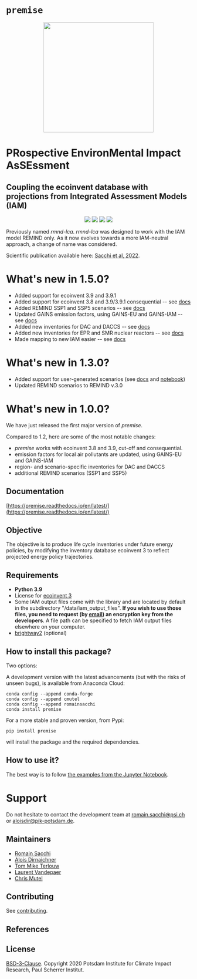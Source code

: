 # ``premise``

<div style="text-align:center">
<img src="https://github.com/polca/premise/raw/master/docs/large.png" height="300"/>
</div>

# **PR**ospective **E**nviron**M**ental **I**mpact As**SE**ssment
## Coupling the ecoinvent database with projections from Integrated Assessment Models (IAM)


<p align="center">
  <a href="https://badge.fury.io/py/premise" target="_blank"><img src="https://badge.fury.io/py/premise.svg"></a>
  <a href="https://github.com/polca/premise" target="_blank"><img src="https://github.com/polca/premise/actions/workflows/main.yml/badge.svg?branch=master"></a>
  <a href="https://coveralls.io/github/polca/premise" target="_blank"><img src="https://coveralls.io/repos/github/polca/premise/badge.svg"></a>
  <a href="https://premise.readthedocs.io/en/latest/" target="_blank"><img src="https://readthedocs.org/projects/premise/badge/?version=latest"></a>
</p>
 
Previously named *rmnd-lca*. *rmnd-lca* was designed to work with the IAM model REMIND only.
As it now evolves towards a more IAM-neutral approach, a change of name was considered.

Scientific publication available here: [Sacchi et al, 2022](https://doi.org/10.1016/j.rser.2022.112311).

What's new in 1.5.0?
====================

-  Added support for ecoinvent 3.9 and 3.9.1
-  Added support for ecoinvent 3.8 and 3.9/3.9.1 consequential -- see [docs](https://premise.readthedocs.io/en/latest/consequential.html)
-  Added REMIND SSP1 and SSP5 scenarios -- see [docs](https://premise.readthedocs.io/en/latest/introduction.html#default-iam-scenarios)
-  Updated GAINS emission factors, using GAINS-EU and GAINS-IAM -- see [docs](https://premise.readthedocs.io/en/latest/usage.html#gains-emission-factors)
-  Added new inventories for DAC and DACCS -- see [docs](https://premise.readthedocs.io/en/latest/usage.html#dac-and-daccs)
-  Added new inventories for EPR and SMR nuclear reactors -- see [docs](https://premise.readthedocs.io/en/latest/usage.html#epr-and-smr-nuclear-reactors)
-  Made mapping to new IAM easier -- see [docs](https://premise.readthedocs.io/en/latest/usage.html#mapping-to-new-iam)

What's new in 1.3.0?
====================

-   Added support for user-generated scenarios (see [docs](https://premise.readthedocs.io/en/latest/user_scenarios.html) and [notebook](https://github.com/polca/premise/blob/master/examples/examples%20user-defined%20scenarios.ipynb))
-   Updated REMIND scenarios to REMIND v.3.0

What's new in 1.0.0?
====================

We have just released the first major version of *premise*.

Compared to 1.2, here are some of the most notable changes:

* *premise* works with ecoinvent 3.8 and 3.9, cut-off and consequential.
* emission factors for local air pollutants are updated, using GAINS-EU and GAINS-IAM
* region- and scenario-specific inventories for DAC and DACCS
* additional REMIND scenarios (SSP1 and SSP5)


Documentation
-------------
[https://premise.readthedocs.io/en/latest/](https://premise.readthedocs.io/en/latest/)

Objective
---------

The objective is to produce life cycle inventories under future energy policies, by modifying the inventory database
ecoinvent 3 to reflect projected energy policy trajectories.

Requirements
------------
* **Python 3.9**
* License for [ecoinvent 3][1]
* Some IAM output files come with the library and are located by default in the subdirectory "/data/iam_output_files". **If you wish to use
 those files, you need to request (by [email](mailto:romain.sacchi@psi.ch)) an encryption key from the developers**.
 A file path can be specified to fetch IAM output files elsewhere on your computer.
 * [brightway2][2] (optional)

How to install this package?
----------------------------

Two options:

A development version with the latest advancements (but with the risks of unseen bugs),
is available from Anaconda Cloud:

    
    conda config --append conda-forge
    conda config --append cmutel
    conda config --append romainsacchi
    conda install premise


For a more stable and proven version, from Pypi:

    pip install premise

will install the package and the required dependencies.


How to use it?
--------------

The best way is to follow [the examples from the Jupyter Notebook](https://github.com/polca/premise/blob/master/examples/examples.ipynb). 

# Support

Do not hesitate to contact the development team at [romain.sacchi@psi.ch](mailto:romain.sacchi@psi.ch)
or [aloisdir@pik-potsdam.de](mailto:aloisdir@pik-potsdam.de).

## Maintainers

* [Romain Sacchi](https://github.com/romainsacchi)
* [Alois Dirnaichner](https://github.com/Loisel)
* [Tom Mike Terlouw](https://github.com/tomterlouw)
* [Laurent Vandepaer](https://github.com/lvandepaer)
* [Chris Mutel](https://github.com/cmutel/)

## Contributing

See [contributing](https://github.com/polca/premise/blob/master/CONTRIBUTING.md).

## References

[1]:https://www.ecoinvent.org/
[2]:https://brightway.dev/

## License

[BSD-3-Clause](https://github.com/polca/premise/blob/master/LICENSE).
Copyright 2020 Potsdam Institute for Climate Impact Research, Paul Scherrer Institut.
